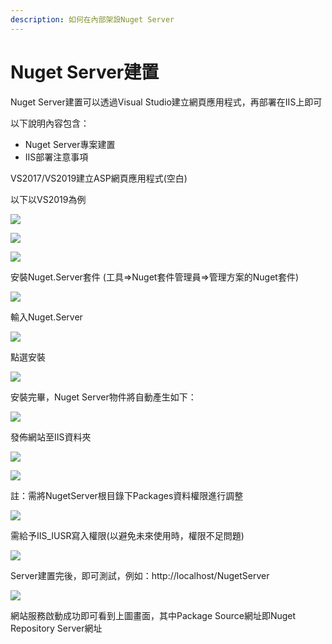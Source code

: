 ```yaml
---
description: 如何在內部架設Nuget Server
---
```


# Nuget Server建置

Nuget Server建置可以透過Visual Studio建立網頁應用程式，再部署在IIS上即可

以下說明內容包含：

* Nuget Server專案建置
* IIS部署注意事項

VS2017/VS2019建立ASP網頁應用程式\(空白\)

以下以VS2019為例

![](../../.gitbook/assets/image%20%2817%29.png)

![](../../.gitbook/assets/image%20%2899%29.png)

![](../../.gitbook/assets/image%20%2867%29.png)

安裝Nuget.Server套件 \(工具=&gt;Nuget套件管理員=&gt;管理方案的Nuget套件\)

![](../../.gitbook/assets/image%20%2875%29.png)

輸入Nuget.Server

![](../../.gitbook/assets/image%20%2864%29.png)

點選安裝

![](../../.gitbook/assets/image%20%2892%29.png)

安裝完畢，Nuget Server物件將自動產生如下：

![](../../.gitbook/assets/image%20%2845%29.png)

發佈網站至IIS資料夾

![](../../.gitbook/assets/image%20%2819%29.png)

![](../../.gitbook/assets/image%20%2894%29.png)

註：需將NugetServer根目錄下Packages資料權限進行調整

![](../../.gitbook/assets/image%20%2830%29.png)

需給予IIS\_IUSR寫入權限\(以避免未來使用時，權限不足問題\)

![](../../.gitbook/assets/image%20%2810%29.png)

Server建置完後，即可測試，例如：http://localhost/NugetServer

![](../../.gitbook/assets/image%20%281%29.png)

網站服務啟動成功即可看到上圖畫面，其中Package Source網址即Nuget Repository Server網址

